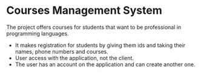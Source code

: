 # Courses Management System
The project offers courses for students that want to be  professional in programming languages. 
- It makes registration for students by giving them ids and taking  their names, phone numbers and courses.
- User access with the application, not the client. 
- The user has an account on the application and can create  another one.
